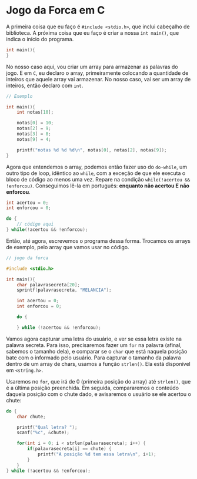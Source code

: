 # Jogo da Forca em C

A primeira coisa que eu faço é `#include <stdio.h>`,  que inclui cabeçalho de biblioteca. A próxima coisa que eu faço é criar a nossa `int main()`, que indica o início do programa. 

```c
int main(){
}
```

No nosso caso aqui, vou criar um array para armazenar as palavras do jogo. E em `C`, eu declaro o array, primeiramente colocando a quantidade de inteiros que aquele array vai armazenar. No nosso caso, vai ser um array de inteiros, então declaro com `int`.

```c
// Exemplo

int main(){
    int notas[10];

    notas[0] = 10;
    notas[2] = 9;
    notas[3] = 8;
    notas[9] = 4;

    printf("notas %d %d %d\n", notas[0], notas[2], notas[9]);
}
```

Agora que entendemos o array, podemos então fazer uso do `do-while`, um outro tipo de loop, idêntico ao `while`, com a exceção de que ele executa o bloco de código ao menos uma vez. Repare na condição `while(!acertou && !enforcou)`. Conseguimos lê-la em português: **enquanto não acertou E não enforcou**.

```c
int acertou = 0;
int enforcou = 0;

do {
    // código aqui
} while(!acertou && !enforcou);
```

Então, até agora, escrevemos o programa dessa forma. Trocamos os arrays de exemplo, pelo array que vamos usar no código. 

```c
// jogo da forca 

#include <stdio.h>

int main(){
    char palavrasecreta[20];
    sprintf(palavrasecreta, "MELANCIA");

    int acertou = 0;
    int enforcou = 0;

    do {

    } while (!acertou && !enforcou); 
```

Vamos agora capturar uma letra do usuário, e ver se essa letra existe na palavra secreta. Para isso, precisaremos fazer um `for` na palavra (afinal, sabemos o tamanho dela), e comparar se o `char` que está naquela posição bate com o informado pelo usuário. Para capturar o tamanho da palavra dentro de um array de chars, usamos a função `strlen()`. Ela está disponível em `<string.h>`.

Usaremos no `for`, que irá de 0 (primeira posição do array) até `strlen()`, que é a última posição preenchida. Em seguida, compararemos o conteúdo daquela posição com o chute dado, e avisaremos o usuário se ele acertou o chute:

```c
do {
    char chute;

    printf("Qual letra? ");
    scanf("%c", &chute);

    for(int i = 0; i < strlen(palavrasecreta); i++) {
        if(palavrasecreta[i] == chute) {
            printf("A posição %d tem essa letra\n", i+1);
        }
    }
} while (!acertou && !enforcou);
```
